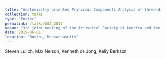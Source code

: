 ```yaml
---
title: "Anatomically oriented Principal Components Analysis of three-dimensional tongue surfaces"
collection: talks
type: "Poster"
permalink: /talks/ASA_2017
venue: "3rd joint meeting of the Acoustical Society of America and the European Acoustics Association"
date: 2019-06-01
location: "Boston, Massachusetts"
---
```


Steven Lulich, Max Nelson, Kenneth de Jong, Kelly Berkson

